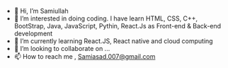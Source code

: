 - 👋 Hi, I’m Samiullah
- 👀 I’m interested in doing coding. I have learn HTML, CSS, C++, BootStrap, Java, JavaScript, Pythin, React.Js as Front-end & Back-end development 
- 🌱 I’m currently learning React.JS, React native and cloud computing
- 💞️ I’m looking to collaborate on ...
- 📫 How to reach me , Samiasad.007@gmail.com

<!---
Sami-007/Sami-007 is a ✨ special ✨ repository because its `README.md` (this file) appears on your GitHub profile.
You can click the Preview link to take a look at your changes.
--->
